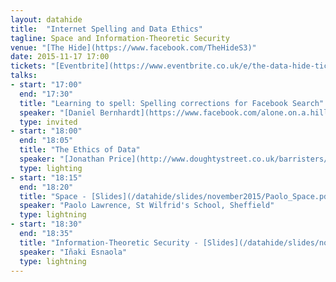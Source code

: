 ```yaml
---
layout: datahide
title:  "Internet Spelling and Data Ethics"
tagline: Space and Information-Theoretic Security
venue: "[The Hide](https://www.facebook.com/TheHideS3)"
date: 2015-11-17 17:00
tickets: "[Eventbrite](https://www.eventbrite.co.uk/e/the-data-hide-tickets-19365085492)"
talks:
- start: "17:00"
  end: "17:30"
  title: "Learning to spell: Spelling corrections for Facebook Search"
  speaker: "[Daniel Bernhardt](https://www.facebook.com/alone.on.a.hill), Facebook London"
  type: invited
- start: "18:00"
  end: "18:05"
  title: "The Ethics of Data"
  speaker: "[Jonathan Price](http://www.doughtystreet.co.uk/barristers/profile/jonathan-price), Doughty Street Chambers"
  type: lighting
- start: "18:15"
  end: "18:20"
  title: "Space - [Slides](/datahide/slides/november2015/Paolo_Space.pdf)"
  speaker: "Paolo Lawrence, St Wilfrid's School, Sheffield"
  type: lightning
- start: "18:30"
  end: "18:35"
  title: "Information-Theoretic Security - [Slides](/datahide/slides/november2015/Inaki.pdf)"
  speaker: "Iñaki Esnaola"
  type: lightning
---
```

